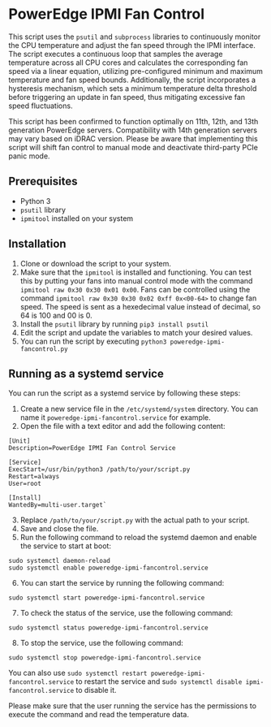 # PowerEdge IPMI Fan Control

This script uses the `psutil` and `subprocess` libraries to continuously monitor the CPU temperature and adjust the fan speed through the IPMI interface. The script executes a continuous loop that samples the average temperature across all CPU cores and calculates the corresponding fan speed via a linear equation, utilizing pre-configured minimum and maximum temperature and fan speed bounds. Additionally, the script incorporates a hysteresis mechanism, which sets a minimum temperature delta threshold before triggering an update in fan speed, thus mitigating excessive fan speed fluctuations.

This script has been confirmed to function optimally on 11th, 12th, and 13th generation PowerEdge servers. Compatibility with 14th generation servers may vary based on iDRAC version. Please be aware that implementing this script will shift fan control to manual mode and deactivate third-party PCIe panic mode.

## Prerequisites
* Python 3
* `psutil` library
* `ipmitool` installed on your system
## Installation
1. Clone or download the script to your system.
2. Make sure that the `ipmitool` is installed and functioning. You can test this by putting your fans into manual control mode with the command `ipmitool raw 0x30 0x30 0x01 0x00`. Fans can be controlled using the command `ipmitool raw 0x30 0x30 0x02 0xff 0x<00-64>` to change fan speed. The speed is sent as a hexedecimal value instead of decimal, so 64 is 100 and 00 is 0.
3. Install the `psutil` library by running `pip3 install psutil`
4. Edit the script and update the variables to match your desired values.
5. You can run the script by executing `python3 poweredge-ipmi-fancontrol.py`
## Running as a systemd service
You can run the script as a systemd service by following these steps:

1. Create a new service file in the `/etc/systemd/system` directory. You can name it `poweredge-ipmi-fancontrol.service` for example.
2. Open the file with a text editor and add the following content:

```
[Unit]
Description=PowerEdge IPMI Fan Control Service

[Service]
ExecStart=/usr/bin/python3 /path/to/your/script.py
Restart=always
User=root

[Install]
WantedBy=multi-user.target`
```
3. Replace `/path/to/your/script.py` with the actual path to your script.
4. Save and close the file.
5. Run the following command to reload the systemd daemon and enable the service to start at boot:

```
sudo systemctl daemon-reload
sudo systemctl enable poweredge-ipmi-fancontrol.service
```
6. You can start the service by running the following command:
```
sudo systemctl start poweredge-ipmi-fancontrol.service
```
7. To check the status of the service, use the following command:
```
sudo systemctl status poweredge-ipmi-fancontrol.service
```
8. To stop the service, use the following command:
```
sudo systemctl stop poweredge-ipmi-fancontrol.service
```
You can also use `sudo systemctl restart poweredge-ipmi-fancontrol.service` to restart the service and s`udo systemctl disable ipmi-fancontrol.service` to disable it.

Please make sure that the user running the service has the permissions to execute the command and read the temperature data.
